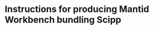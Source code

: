 Instructions for producing Mantid Workbench bundling Scipp
==========================================================
